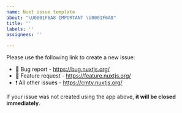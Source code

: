 ```yaml
---
name: Nuxt issue template
about: "\U0001F6A8 IMPORTANT \U0001F6A8"
title: ''
labels: ''
assignees: ''

---
```


Please use the following link to create a new issue:

- 🚨 Bug report - https://bug.nuxtjs.org/ 
- 🙋 Feature request - https://feature.nuxtjs.org/ 
- ❗️ All other issues - https://cmty.nuxtjs.org/ 

If your issue was not created using the app above, **it will be closed immediately**.
